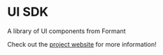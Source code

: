 # UI SDK

A library of UI components from Formant

Check out the [project website](https://github.com/FormantIO/toolkit) for more information!
